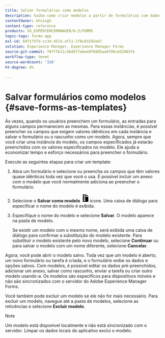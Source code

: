 ```yaml
---
title: Salvar formulários como modelos
description: Saiba como criar modelos a partir de formulários com dados exigidos repetidamente.
contentOwner: khsingh
content-type: reference
products: SG_EXPERIENCEMANAGER/6.5/FORMS
topic-tags: forms-app
exl-id: b97175fd-cc3d-457a-af11-1f8c83192eb7
solution: Experience Manager, Experience Manager Forms
source-git-commit: 76fffb11c56dbf7ebee9f6805ae0799cd32985fe
workflow-type: tm+mt
source-wordcount: '326'
ht-degree: 0%

---
```


# Salvar formulários como modelos {#save-forms-as-templates}

Às vezes, quando os usuários preenchem um formulário, as entradas para alguns campos permanecem as mesmas. Para essas instâncias, é possível preencher os campos que exigem valores idênticos em cada instância e salvar o formulário ou o rascunho como um modelo. Agora, sempre que você criar uma instância do modelo, os campos especificados já estarão preenchidos com os valores especificados no modelo. Ele ajuda a economizar tempo e esforço necessários para preencher o formulário.

Execute as seguintes etapas para criar um template:

1. Abra um formulário e selecione ou preencha os campos que têm valores quase idênticos toda vez que você o usa. É possível incluir um anexo com o modelo que você normalmente adiciona ao preencher o formulário.
1. Selecione o **Salvar como modelo** ![save_as_template](assets/save_as_template.png)ícone. Uma caixa de diálogo para especificar o nome do modelo é exibida.
1. Especifique o nome do modelo e selecione **Salvar**. O modelo aparece na pasta de modelo.

   Se existir um modelo com o mesmo nome, será exibida uma caixa de diálogo para confirmar a substituição do modelo existente. Para substituir o modelo existente pelo novo modelo, selecione **Continuar** ou para salvar o modelo com um nome diferente, selecione **Cancelar**.

Agora, você pode abrir o modelo salvo. Toda vez que um modelo é aberto, um novo formulário ou tarefa é criada, e o formulário exibe os dados e opções salvos. Com modelos, é possível editar os dados pré-preenchidos, adicionar um anexo, salvar como rascunho, enviar a tarefa ou criar outro modelo usando-a. Os modelos são específicos para dispositivos móveis e não são sincronizados com o servidor do Adobe Experience Manager Forms.

Você também pode excluir um modelo se ele não for mais necessário. Para excluir um modelo, navegue até a pasta de modelos, selecione as reticências e selecione **Excluir modelo**.

>[!NOTE]
>
>Um modelo está disponível localmente e não está sincronizado com o servidor. Limpar os dados locais do aplicativo exclui o modelo.
